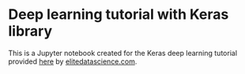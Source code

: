 # Deep learning tutorial with Keras library

This is a Jupyter notebook created for the Keras deep learning tutorial provided [here](https://elitedatascience.com/keras-tutorial-deep-learning-in-python) by [elitedatascience.com](https://elitedatascience.com/).
